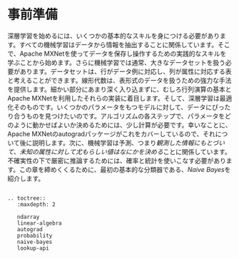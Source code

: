 #  事前準備

深層学習を始めるには、いくつかの基本的なスキルを身につける必要があります。すべての機械学習はデータから情報を抽出することに関係しています。そこで、Apache MXNetを使ってデータを保存し操作するための実践的なスキルを学ぶことから始めます。さらに機械学習では通常、大きなデータセットを扱う必要があります。データセットは、行がデータ例に対応し、列が属性に対応する表と考えることができます。線形代数は、表形式のデータを扱うための強力な手法を提供します。細かい部分にあまり深く入り込まずに、むしろ行列演算の基本とApache MXNetを利用したそれらの実装に着目します。そして、深層学習は最適化そのものです。いくつかのパラメータをもつモデルに対して、データにぴったり合うものを見つけたいのです。アルゴリズムの各ステップで、パラメータをどのように動かせばよいか決めるためには、少し計算が必要です。幸いなことに、Apache MXNetのautogradパッケージがこれをカバーしているので、それについて後に説明します。次に、機械学習は予測、つまり*観測した情報にもとづいて、未知の属性に対して尤もらしい値はなにかを決める*ことに関係しています。
不確実性の下で厳密に推論するためには、確率と統計を使いこなす必要があります。この章を締めくくるために、最初の基本的な分類器である、*Naive Bayes*を紹介します。


```eval_rst

.. toctree::
   :maxdepth: 2

   ndarray
   linear-algebra
   autograd
   probability
   naive-bayes
   lookup-api

```
